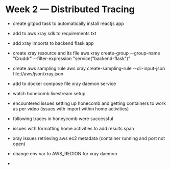 # Week 2 — Distributed Tracing

- create gitpod task to automatically install reactjs app
- add to aws xray sdk to requirements txt
- add xray imports to backend flask app
- create xray resource and its file
aws xray create-group --group-name "Cruddr" --filter-expression "service(\"backend-flask\")"
- create aws sampling rule
aws xray create-sampling-rule --cli-input-json file://aws/json/xray.json
- add to docker compose file xray daemon service

- watch honecomb livestream setup
- encountered issues setting up honecomb and getting containers to work as per video (issues with import within home activities)
- following traces in honeycomb were successful
- issues with formatting home activities to add results span
- xray issues retrieving aws ec2 metadata (container running and port not open)
- change env var to AWS_REGION for xray daemon
-
